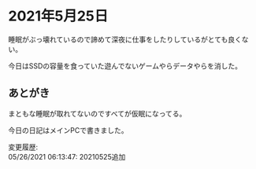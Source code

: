 # 2021年5月25日

睡眠がぶっ壊れているので諦めて深夜に仕事をしたりしているがとても良くない。

今日はSSDの容量を食っていた遊んでないゲームやらデータやらを消した。

## あとがき

まともな睡眠が取れてないのですべてが仮眠になってる。

今日の日記はメインPCで書きました。

変更履歴:  
05/26/2021 06:13:47: 20210525追加  
